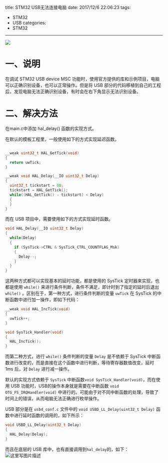 title: STM32 USB无法连接电脑
date: 2017/12/6 22:06:23
tags:
- STM32
- USB
categories:
- STM32
---

![](http://img.blog.csdn.net/20171213122640655?watermark/2/text/aHR0cDovL2Jsb2cuY3Nkbi5uZXQvdTAxMTMwMzQ0Mw==/font/5a6L5L2T/fontsize/400/fill/I0JBQkFCMA==/dissolve/70/gravity/SouthEast)

# 一、说明

在调试 STM32 USB device MSC 功能时，使用官方提供的库和示例项目，电脑可以正确识别设备，也可以正常操作。但是将 USB 部分的代码移植到自己的工程后，发现电脑无法正确识别设备，有时会在右下角显示无法识别设备。

<!-- more -->

# 二、解决方法

在main.c中添加 hal_delay() 函数的实现方式。

在默认的模板工程里，一般使用如下的方式实现延迟函数。

```c

__weak uint32_t HAL_GetTick(void)
{
  return uwTick;
}

__weak void HAL_Delay(__IO uint32_t Delay)
{
  uint32_t tickstart = 0U;
  tickstart = HAL_GetTick();
  while((HAL_GetTick() - tickstart) < Delay)
  {
  }
}
```

而在 USB 项目中，需要使用如下的方式实现延时函数。

```c
void HAL_Delay(__IO uint32_t Delay)
{
  while(Delay) 
  {
    if (SysTick->CTRL & SysTick_CTRL_COUNTFLAG_Msk) 
    {
      Delay--;
    }
  }
}
```

这两种方式都可以实现基本的延时功能，都是使用的 SysTick 定时器来实现，也都是使用 `while()` 来进行条件判断，条件不满足，即计时到了指定的延时后退出 `while()` 。区别在于，第一种方式，进行条件判断的变量 `uwTick` 在 SysTick 的中断函数中进行加一操作，即如下代码：

```c
__weak void HAL_IncTick(void)
{
  uwTick++;
}

void SysTick_Handler(void)
{
  HAL_IncTick();
}
```

而第二种方式，进行 `while()` 条件判断的变量 `Delay` 是不依赖于 SysTick 中断函数进行改变的，而是直接在这个函数中进行判断，等待寄存器数值改变，延时 1ms 后，对 `Delay` 进行减一操作。

默认的实现方式依赖于 `SysTick` 中断函数`void SysTick_Handler(void)`，而在使用 USB 功能时，USB的操作本身就是需要在中断函数 `void OTG_FS_IRQHandler(void)` 中进行的。可能由于对不同中断函数的处理，导致了时间上的错误，从而电脑无法正确进行枚举操作。

USB 部分是在 `usbd_conf.c` 文件中的 `void USBD_LL_Delay(uint32_t Delay)` 函数中进行延时函数的调用的，如下所示：

```c
void USBD_LL_Delay(uint32_t Delay)
{
  HAL_Delay(Delay);
}
```
而且在底层的 USB 库中，也有直接调用到`hal_delay`的，如下：
![这里写图片描述](http://img.blog.csdn.net/20171213122640655?watermark/2/text/aHR0cDovL2Jsb2cuY3Nkbi5uZXQvdTAxMTMwMzQ0Mw==/font/5a6L5L2T/fontsize/400/fill/I0JBQkFCMA==/dissolve/70/gravity/SouthEast)
